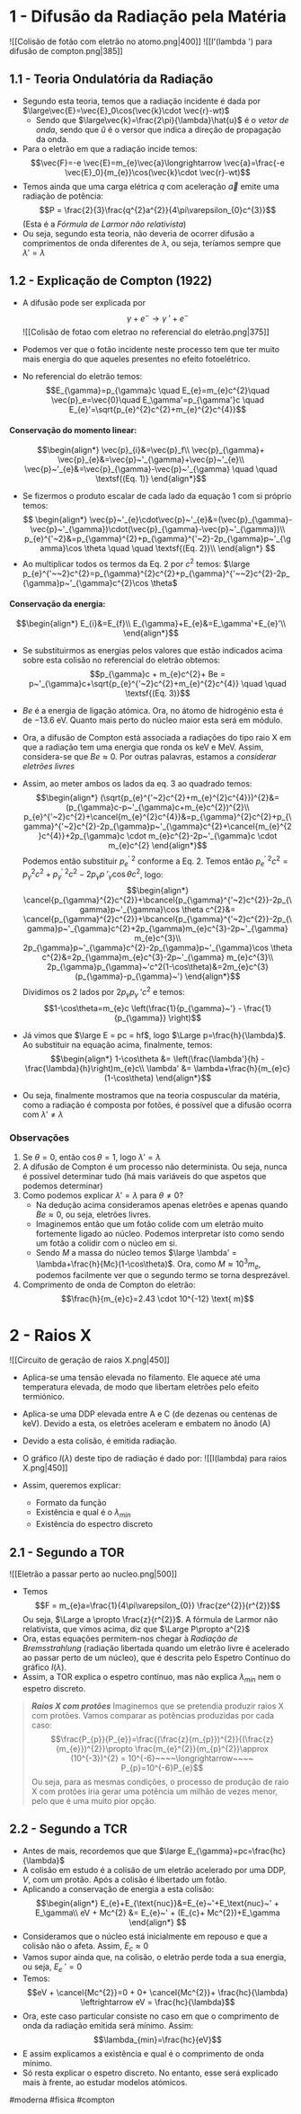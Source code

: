 # 1 - Difusão da Radiação pela Matéria
![[Colisão de fotão com eletrão no atomo.png|400]] ![[I'(lambda ') para difusão de compton.png|385]]

## 1.1 -  Teoria Ondulatória da Radiação
- Segundo esta teoria, temos que a radiação incidente é dada por $\large\vec{E}=\vec{E}_0\cos(\vec{k}\cdot \vec{r}-wt)$
    - Sendo que $\large\vec{k}=\frac{2\pi}{\lambda}\hat{u}$ é o _vetor de onda_, sendo que $\hat{u}$ é o versor que indica a direção de propagação da onda.
- Para o eletrão em que a radiação incide temos:
$$\vec{F}=-e \vec{E}=m_{e}\vec{a}\longrightarrow \vec{a}=\frac{-e \vec{E}_0}{m_{e}}\cos(\vec{k}\cdot \vec{r}-wt)$$
- Temos ainda que uma carga elétrica $q$ com aceleração $\vec{a}$ emite uma radiação de potência:
$$P = \frac{2}{3}\frac{q^{2}a^{2}}{4\pi\varepsilon_{0}c^{3}}$$
(Esta é a _Fórmula de Larmor não relativista_)
- Ou seja, segundo esta teoria, não deveria de ocorrer difusão a comprimentos de onda diferentes de $\lambda$, ou seja, teríamos sempre que $\lambda'=\lambda$ 

## 1.2 - Explicação de Compton (1922)
- A difusão pode ser explicada por $$\gamma+e^{-}\longrightarrow \gamma~' + e^{-}$$
![[Colisão de fotao com eletrao no referencial do eletrão.png|375]]

- Podemos ver que o fotão incidente neste processo tem que ter muito mais energia do que aqueles presentes no efeito fotoelétrico.

- No referencial do eletrão temos:
$$E_{\gamma}=p_{\gamma}c \quad E_{e}=m_{e}c^{2}\quad \vec{p}_e=\vec{0}\quad E_\gamma'=p_{\gamma'}c \quad E_{e}'=\sqrt{p_{e}^{2}c^{2}+m_{e}^{2}c^{4}}$$
#### Conservação do momento linear:
$$\begin{align*}
\vec{p}_{i}&=\vec{p}_f\\
\vec{p}_{\gamma}+ \vec{p}_{e}&=\vec{p}~'_{\gamma}+\vec{p}~'_{e}\\
\vec{p}~'_{e}&=\vec{p}_{\gamma}-\vec{p}~'_{\gamma} \quad \quad \textsf{(Eq. 1)}
\end{align*}$$
- Se fizermos o produto escalar de cada lado da equação 1 com si próprio temos:
$$
\begin{align*}
\vec{p}~'_{e}\cdot\vec{p}~'_{e}&=(\vec{p}_{\gamma}-\vec{p}~'_{\gamma})\cdot(\vec{p}_{\gamma}-\vec{p}~'_{\gamma})\\
p_{e}^{'~2}&=p_{\gamma}^{2}+p_{\gamma}^{'~2}-2p_{\gamma}p~'_{\gamma}\cos \theta \quad \quad \textsf{(Eq. 2)}\\
\end{align*}
$$
- Ao multiplicar todos os termos da Eq. 2 por $c^{2}$ temos:           $\large p_{e}^{'~~2}c^{2}=p_{\gamma}^{2}c^{2}+p_{\gamma}^{'~~2}c^{2}-2p_{\gamma}p~'_{\gamma}c^{2}\cos \theta$

#### Conservação da energia:
$$\begin{align*}
E_{i}&=E_{f}\\
E_{\gamma}+E_{e}&=E_\gamma'+E_{e}'\\
\end{align*}$$
- Se substituirmos as energias pelos valores que estão indicados acima sobre esta colisão no referencial do eletrão obtemos:
$$p_{\gamma}c + m_{e}c^{2}+ Be = p~'_{\gamma}c+\sqrt{p_{e}^{'~2}c^{2}+m_{e}^{2}c^{4}} \quad \quad \textsf{(Eq. 3)}$$
- $Be$ é a energia de ligação atómica. Ora, no átomo de hidrogénio esta é de $-13.6 \text{ eV}$. Quanto mais perto do núcleo maior esta será em módulo.
- Ora, a difusão de Compton está associada a radiações do tipo raio X em que a radiação tem uma energia que ronda os $\text{keV}$ e $\text{MeV}$. Assim, considera-se que $Be \approx 0$. Por outras palavras, estamos a _considerar eletrões livres_

- Assim, ao meter ambos os lados da eq. 3 ao quadrado temos:   
$$\begin{align*}
(\sqrt{p_{e}^{'~2}c^{2}+m_{e}^{2}c^{4}})^{2}&=(p_{\gamma}c-p~'_{\gamma}c+m_{e}c^{2})^{2}\\
p_{e}^{'~2}c^{2}+\cancel{m_{e}^{2}c^{4}}&=p_{\gamma}^{2}c^{2}+p_{\gamma}^{'~2}c^{2}-2p_{\gamma}p~'_{\gamma}c^{2}+\cancel{m_{e}^{2}c^{4}}+2p_{\gamma}c \cdot m_{e}c^{2}-2p~'_{\gamma}c \cdot m_{e}c^{2} 
\end{align*}$$
Podemos então substituir $p_{e}^{'~2}$ conforme a Eq. 2. Temos então $p_{e}^{'~2}c^{2} = p_{\gamma}^{2}c^{2}+p_{\gamma}^{'~2}c^{2}-2p_{\gamma}p~'_{\gamma}\cos \theta c^{2}$, logo:
$$\begin{align*}
\cancel{p_{\gamma}^{2}c^{2}}+\bcancel{p_{\gamma}^{'~2}c^{2}}-2p_{\gamma}p~'_{\gamma}\cos \theta c^{2}&= \cancel{p_{\gamma}^{2}c^{2}}+\bcancel{p_{\gamma}^{'~2}c^{2}}-2p_{\gamma}p~'_{\gamma}c^{2}+2p_{\gamma}m_{e}c^{3}-2p~'_{\gamma} m_{e}c^{3}\\
2p_{\gamma}p~'_{\gamma}c^{2}-2p_{\gamma}p~'_{\gamma}\cos \theta c^{2}&=2p_{\gamma}m_{e}c^{3}-2p~'_{\gamma} m_{e}c^{3}\\
2p_{\gamma}p_{\gamma}~'c^2(1-\cos\theta)&=2m_{e}c^{3}(p_{\gamma}-p_{\gamma}~')
\end{align*}$$
Dividimos os 2 lados por $2p_{\gamma}p_{\gamma}~'c^2$ e temos:
$$1-\cos\theta=m_{e}c \left(\frac{1}{p_{\gamma}~'} - \frac{1}{p_{\gamma}} \right)$$
- Já vimos que $\large E = pc = hf$, logo $\Large p=\frac{h}{\lambda}$. Ao substituir na equação acima, finalmente, temos:
$$\begin{align*}
1-\cos\theta &= \left(\frac{\lambda'}{h} - \frac{\lambda}{h}\right)m_{e}c\\
\lambda' &= \lambda+\frac{h}{m_{e}c}(1-\cos\theta)
\end{align*}$$
- Ou seja, finalmente mostramos que na teoria cospuscular da matéria, como a radiação é composta por fotões, é possível que a difusão ocorra com $\lambda'\neq \lambda$

### Observações
1. Se $\theta=0$, então $\cos\theta=1$, logo $\lambda'=\lambda$
2. A difusão de Compton é um processo não determinista. Ou seja, nunca é possível determinar tudo (há mais variáveis do que aspetos que podemos determinar)
3. Como podemos explicar $\lambda' = \lambda$ para $\theta\neq0$?
    - Na dedução acima consideramos apenas eletrões e apenas quando $Be \approx0$, ou seja, eletrões livres.
    - Imaginemos então que um fotão colide com um eletrão muito fortemente ligado ao núcleo. Podemos interpretar isto como sendo um fotão a colidir com o núcleo em si.
    - Sendo $M$ a massa do núcleo temos $\large \lambda' = \lambda+\frac{h}{Mc}(1-\cos\theta)$. Ora, como $M\approx 10^{3}m_{e}$, podemos facilmente ver que o segundo termo se torna desprezável.
4. Comprimento de onda de Compton do eletrão: $$\frac{h}{m_{e}c}=2.43 \cdot 10^{-12} \text{ m}$$

# 2 - Raios X
![[Circuito de geração de raios X.png|450]]
- Aplica-se uma tensão elevada no filamento. Ele aquece até uma temperatura elevada, de modo que libertam eletrões pelo efeito termiónico.
- Aplica-se uma DDP elevada entre A e C (de dezenas ou centenas de keV). Devido a esta, os eletrões aceleram e embatem no ânodo (A)
- Devido a esta colisão, é emitida radiação.

- O gráfico $I(\lambda)$ deste tipo de radiação é dado por:
![[I(lambda) para raios X.png|450]]

- Assim, queremos explicar:
    - Formato da função
    - Existência e qual é o $\lambda_{min}$
    - Existência do espectro discreto

## 2.1 - Segundo a TOR
![[Eletrão a passar perto ao nucleo.png|500]]

- Temos 
$$F = m_{e}a=\frac{1}{4\pi\varepsilon_{0}} \frac{ze^{2}}{r^{2}}$$
Ou seja, $\Large a \propto \frac{z}{r^{2}}$. A fórmula de Larmor não relativista, que vimos acima, diz que $\Large P\propto a^{2}$
- Ora, estas equações permitem-nos chegar à _Radiação de Bremsstrahlung_ (radiação libertada quando um eletrão livre é acelerado ao passar perto de um núcleo), que é descrita pelo Espetro Contínuo do gráfico $I(\lambda)$.
- Assim, a TOR explica o espetro contínuo, mas não explica $\lambda_{min}$ nem o espetro discreto.

> *__Raios X com protões__*
> Imaginemos que se pretendia produzir raios X com protões. Vamos comparar as potências produzidas por cada caso:
> $$\frac{P_{p}}{P_{e}}=\frac{(\frac{z}{m_{p}})^{2}}{(\frac{z}{m_{e}})^{2}}\propto \frac{m_{e}^{2}}{m_{p}^{2}}\approx (10^{-3})^{2} = 10^{-6}~~~~\longrightarrow~~~~ P_{p}=10^{-6}P_{e}$$
> Ou seja, para as mesmas condições, o processo de produção de raio X com protões iria gerar uma potência um milhão de vezes menor, pelo que é uma muito pior opção.

## 2.2 - Segundo a TCR
- Antes de mais, recordemos que que $\large E_{\gamma}=pc=\frac{hc}{\lambda}$
- A colisão em estudo é a colisão de um eletrão acelerado por uma DDP, $V$, com um protão. Após a colisão é libertado um fotão.
- Aplicando a conservação de energia a esta colisão:
$$\begin{align*}
E_{e}+E_{\text{nuc}}&=E_{e}~'+E_\text{nuc}~' + E_\gamma\\
eV + Mc^{2} &= E_{e}~' + (E_{c}+ Mc^{2})+E_\gamma
\end{align*} $$
- Consideramos que o núcleo está inicialmente em repouso e que a colisão não o afeta. Assim, $E_{c}\approx0$
- Vamos supor ainda que, na colisão, o eletrão perde toda a sua energia, ou seja, $E_{e}~'=0$
- Temos:
$$eV + \cancel{Mc^{2}}=0 + 0+ \cancel{Mc^{2}}+ \frac{hc}{\lambda} \leftrightarrow eV = \frac{hc}{\lambda}$$
- Ora, este caso particular consiste no caso em que o comprimento de onda da radiação emitida será mínimo. Assim:
$$\lambda_{min}=\frac{hc}{eV}$$
- E assim explicamos a existência e qual é o comprimento de onda mínimo.
- Só resta explicar o espetro discreto. No entanto, esse será explicado mais à frente, ao estudar modelos atómicos.

#moderna #fisica #compton